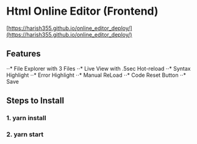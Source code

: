 # Html Online Editor (Frontend)
[https://harish355.github.io/online_editor_deploy/](https://harish355.github.io/online_editor_deploy/)

## Features
⋅⋅* File Explorer with 3 Files
⋅⋅* Live View with .5sec Hot-reload
⋅⋅* Syntax Highlight
⋅⋅* Error Highlight
⋅⋅* Manual ReLoad 
⋅⋅* Code Reset Button
⋅⋅* Save

## Steps to Install
### 1. yarn install
### 2. yarn start
